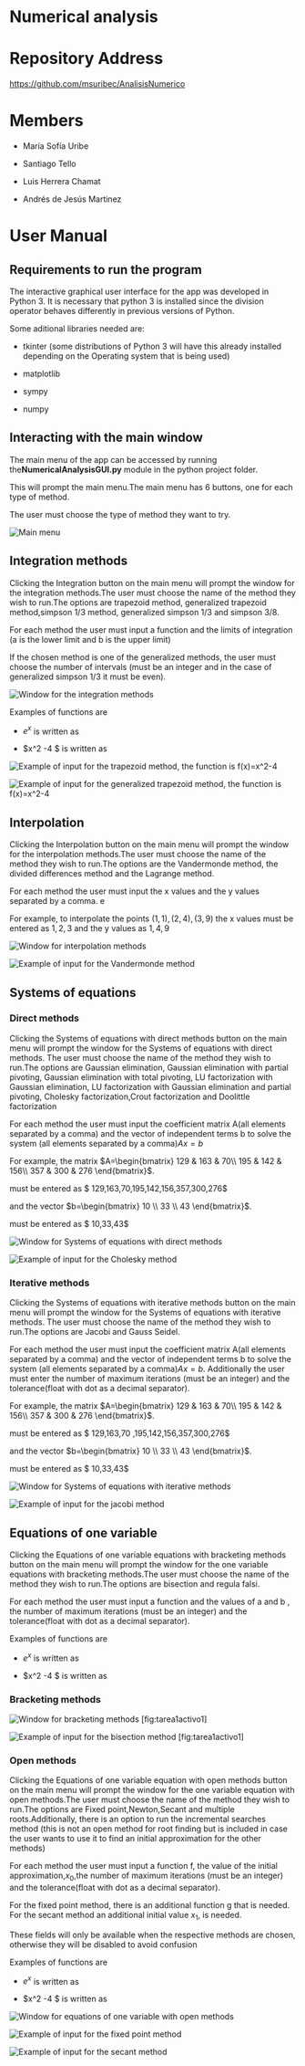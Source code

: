 # Numerical analysis

Repository Address
==================

https://github.com/msuribec/AnalisisNumerico

Members
=======

-   María Sofía Uribe

-   Santiago Tello

-   Luis Herrera Chamat

-   Andrés de Jesús Martinez

User Manual
===========

Requirements to run the program
-------------------------------

The interactive graphical user interface for the app was developed in
Python 3. It is necessary that python 3 is installed since the division
operator behaves differently in previous versions of Python.

Some aditional libraries needed are:

-   tkinter (some distributions of Python 3 will have this already
    installed depending on the Operating system that is being used)

-   matplotlib

-   sympy

-   numpy

Interacting with the main window
--------------------------------

The main menu of the app can be accessed by running
the**NumericalAnalysisGUI.py** module in the python project folder.

This will prompt the main menu.The main menu has 6 buttons, one for each
type of method.

The user must choose the type of method they want to try.

![Main menu](https://i.imgur.com/aBUWSKB.png) 

Integration methods
-------------------

Clicking the Integration button on the main menu will prompt the window
for the integration methods.The user must choose the name of the method
they wish to run.The options are trapezoid method, generalized trapezoid
method,simpson 1/3 method, generalized simpson 1/3 and simpson 3/8.

For each method the user must input a function and the limits of
integration (a is the lower limit and b is the upper limit)

If the chosen method is one of the generalized methods, the user must
choose the number of intervals (must be an integer and in the case of
generalized simpson 1/3 it must be even).

![Window for the integration methods ](https://i.imgur.com/qGusBbB.png)

Examples of functions are

-   $e^{x}$ is written as

-   $x^2 -4 $ is written as



![Example of input for the trapezoid method, the function is $f(x)=x^2-4$](https://i.imgur.com/Zpv7ThD.png)

![Example of input for the generalized trapezoid method, the function is
$f(x)=x^2-4$](https://i.imgur.com/nRUAcjW.png)


Interpolation
-------------

Clicking the Interpolation button on the main menu will prompt the
window for the interpolation methods.The user must choose the name of
the method they wish to run.The options are the Vandermonde method, the
divided differences method and the Lagrange method.

For each method the user must input the x values and the y values
separated by a comma. e

For example, to interpolate the points $(1,1),(2,4),(3,9)$ the x values
must be entered as $1,2,3$ and the y values as $1,4,9$

![Window for interpolation methods](https://i.imgur.com/ZzTEg6f.png)


![Example of input for the Vandermonde method](https://i.imgur.com/4SXIl0B.png)


Systems of equations 
---------------------

### Direct methods

Clicking the Systems of equations with direct methods button on the main
menu will prompt the window for the Systems of equations with direct
methods. The user must choose the name of the method they wish to
run.The options are Gaussian elimination, Gaussian elimination with
partial pivoting, Gaussian elimination with total pivoting, LU
factorization with Gaussian elimination, LU factorization with Gaussian
elimination and partial pivoting, Cholesky factorization,Crout
factorization and Doolittle factorization

For each method the user must input the coefficient matrix A(all
elements separated by a comma) and the vector of independent terms b to
solve the system (all elements separated by a comma)$Ax=b$

For example, the matrix $A=\begin{bmatrix}
  129 & 163 & 70\\ 
  195 & 142 & 156\\
  357 & 300 & 276
\end{bmatrix}$.

must be entered as $ 129,163,70,195,142,156,357,300,276$

and the vector $b=\begin{bmatrix}
  10 \\ 
  33 \\
  43
\end{bmatrix}$.

must be entered as $ 10,33,43$

![Window for Systems of equations with direct methods](https://i.imgur.com/4zZZRlH.png) 

![Example of input for the Cholesky method](https://i.imgur.com/mEmv1Ar.png)

### Iterative methods

Clicking the Systems of equations with iterative methods button on the
main menu will prompt the window for the Systems of equations with
iterative methods. The user must choose the name of the method they wish
to run.The options are Jacobi and Gauss Seidel.

For each method the user must input the coefficient matrix A(all
elements separated by a comma) and the vector of independent terms b to
solve the system (all elements separated by a comma)$Ax=b$. Additionally
the user must enter the number of maximum iterations (must be an
integer) and the tolerance(float with dot as a decimal separator).

For example, the matrix $A=\begin{bmatrix}
  129 & 163 & 70\\ 
  195 & 142 & 156\\
  357 & 300 & 276
\end{bmatrix}$.

must be entered as $ 129,163,70
  ,195,142,156,357,300,276$

and the vector $b=\begin{bmatrix}
  10 \\ 
  33 \\
  43
\end{bmatrix}$.

must be entered as $ 10,33,43$

![Window for Systems of equations with iterative
methods](https://i.imgur.com/ZyMJViw.png) 

![Example of input for the jacobi method](https://i.imgur.com/psIWvnG.png)

Equations of one variable
-------------------------

Clicking the Equations of one variable equations with bracketing methods
button on the main menu will prompt the window for the one variable
equations with bracketing methods.The user must choose the name of the
method they wish to run.The options are bisection and regula falsi.

For each method the user must input a function and the values of a and b
, the number of maximum iterations (must be an integer) and the
tolerance(float with dot as a decimal separator).

Examples of functions are

-   $e^{x}$ is written as

-   $x^2 -4 $ is written as

### Bracketing methods

![Window for bracketing methods](https://i.imgur.com/ZcK108H.png)
[fig:tarea1activo1]

![Example of input for the bisection method](https://i.imgur.com/yAESoMJ.png)
[fig:tarea1activo1]

### Open methods

Clicking the Equations of one variable equation with open methods button
on the main menu will prompt the window for the one variable equation
with open methods.The user must choose the name of the method they wish
to run.The options are Fixed point,Newton,Secant and multiple
roots.Additionally, there is an option to run the incremental searches
method (this is not an open method for root finding but is included in
case the user wants to use it to find an initial approximation for the
other methods)

For each method the user must input a function f, the value of the
initial approximation,$x_0$,the number of maximum iterations (must be an
integer) and the tolerance(float with dot as a decimal separator).

For the fixed point method, there is an additional function g that is
needed. For the secant method an additional initial value $x_1$, is
needed.

These fields will only be available when the respective methods are
chosen, otherwise they will be disabled to avoid confusion

Examples of functions are

-   $e^{x}$ is written as

-   $x^2 -4 $ is written as

![Window for equations of one variable with open
methods](https://i.imgur.com/MWiu81J.png)

![Example of input for the fixed point method](https://i.imgur.com/DhMutiy.png)


![Example of input for the secant method](https://i.imgur.com/Rtk0QgG.png)
